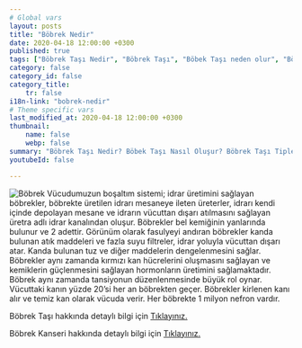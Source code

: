 ```yaml
---
# Global vars
layout: posts
title: "Böbrek Nedir"
date: 2020-04-18 12:00:00 +0300
published: true
tags: ["Böbrek Taşı Nedir", "Böbrek Taşı", "Böbek Taşı neden olur", "Böbrek Taşı Tipi", "Kimlerde Böbrek Taşı Olur", "Böbrek Taşı Belirti", "Böbrek Taşı Teşhis", "Böbrek Taşı Nasıl Önlenir", "Böbrek Taşı Ağrısı", "Böbrek Taşı Tedavisi", "Böbrek taşı açık ameliyat", "Böbrek Taşı Kapalı Ameliyat", "Böbrek nedir", "Böbrek taşı ESWL" , "Üreteroskopi", "Perkutan Nefrolitotomi", "Böbrek taşı önleme"]
category: false
category_id: false
category_title:
    tr: false
i18n-link: "bobrek-nedir"
# Theme specific vars
last_modified_at: 2020-04-18 12:00:00 +0300
thumbnail:
    name: false
    webp: false
summary: "Böbrek Taşı Nedir? Böbek Taşı Nasıl Oluşur? Böbrek Taşı Tipleri Nedir? Kimlerde Böbrek Taşı Olur? Böbrek Taşı Belirtileri Nelerdir? Böbrek Taşı Teşhisi? Böbrek Taşı Nasıl Önlenir? Şiddetli Böbrek Ağrısı Nedir? Böbrek Taşlarının Tedavisi? Böbrek taşı nasıl oluşur? Böbrek Taşlarında Kapalı Ve Açık Ameliyatı. "
youtubeId: false

---
```


![Böbrek](/assets/img/bobrek.jpeg)
 Vücudumuzun boşaltım sistemi; idrar üretimini sağlayan böbrekler, böbrekte üretilen idrarı mesaneye ileten üreterler, idrarı kendi içinde depolayan mesane ve idrarın vücuttan dışarı atılmasını sağlayan üretra adlı idrar kanalından oluşur. Böbrekler bel kemiğinin yanlarında bulunur ve 2 adettir. Görünüm olarak fasulyeyi andıran böbrekler kanda bulunan atık maddeleri ve fazla suyu filtreler, idrar yoluyla vücuttan dışarı atar. Kanda bulunan tuz ve diğer maddelerin dengelenmesini sağlar. Böbrekler aynı zamanda kırmızı kan hücrelerini oluşmasını sağlayan ve kemiklerin güçlenmesini sağlayan hormonların üretimini sağlamaktadır. Böbrek aynı zamanda tansiyonun düzenlenmesinde büyük rol oynar. Vücuttaki kanın yüzde 20’si her an böbrekten geçer. Böbrekler kirlenen kanı alır ve temiz kan olarak vücuda verir. Her böbrekte 1 milyon nefron vardır.


 Böbrek Taşı hakkında detaylı bilgi için [Tıklayınız.](https://www.onoluroloji.com/bobrek-tasi)

 Böbrek Kanseri hakkında detaylı bilgi için [Tıklayınız.](https://www.onoluroloji.com/bobrek-kanseri)

